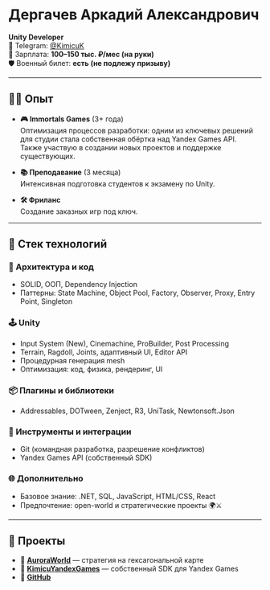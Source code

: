 # Дергачев Аркадий Александрович  
**Unity Developer**  
📍 Telegram: [@KimicuK](https://t.me/KimicuK)  
💼 Зарплата: **100–150 тыс. ₽/мес (на руки)**  
🛡️ Военный билет: **есть (не подлежу призыву)**

---

## 🧑‍💼 Опыт

- **🎮 Immortals Games** (3+ года)  
  Оптимизация процессов разработки: одним из ключевых решений для студии стала собственная обёртка над Yandex Games API.  
  Также участвую в создании новых проектов и поддержке существующих.

- **📚 Преподавание** (3 месяца)  
  Интенсивная подготовка студентов к экзамену по Unity.

- **🛠️ Фриланс**  
  Создание заказных игр под ключ.

---

## 🧰 Стек технологий

### 🧠 Архитектура и код
- SOLID, ООП, Dependency Injection  
- Паттерны: State Machine, Object Pool, Factory, Observer, Proxy, Entry Point, Singleton  

### 🕹️ Unity
- Input System (New), Cinemachine, ProBuilder, Post Processing  
- Terrain, Ragdoll, Joints, адаптивный UI, Editor API  
- Процедурная генерация mesh  
- Оптимизация: код, физика, рендеринг, UI  

### 📦 Плагины и библиотеки
- Addressables, DOTween, Zenject, R3, UniTask, Newtonsoft.Json  

### 🔧 Инструменты и интеграции
- Git (командная разработка, разрешение конфликтов)  
- Yandex Games API (собственный SDK)  

### 🌐 Дополнительно
- Базовое знание: .NET, SQL, JavaScript, HTML/CSS, React  
- Предпочтение: open-world и стратегические проекты 🌍⚔️

---

## 🚀 Проекты

- 🏰 [**AuroraWorld**](https://github.com/Kitgun1/AuroraWorld) — стратегия на гексагональной карте  
- 🧩 [**KimicuYandexGames**](https://github.com/TheErikSar/KimicuYandexGames) — собственный SDK для Yandex Games  
- 👤 [**GitHub**](https://github.com/Kitgun1)
